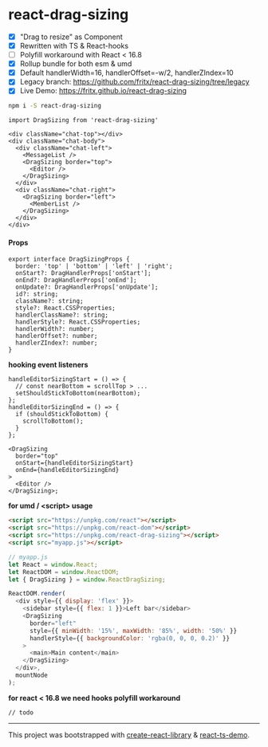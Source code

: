# react-drag-sizing

- [x] "Drag to resize" as Component
- [x] Rewritten with TS & React-hooks
- [ ] Polyfill workaround with React < 16.8
- [x] Rollup bundle for both esm & umd
- [x] Default handlerWidth=16, handlerOffset=-w/2, handlerZIndex=10
- [x] Legacy branch: https://github.com/fritx/react-drag-sizing/tree/legacy
- [x] Live Demo: https://fritx.github.io/react-drag-sizing

```sh
npm i -S react-drag-sizing
```

```tsx
import DragSizing from 'react-drag-sizing'

<div className="chat-top"></div>
<div className="chat-body">
  <div className="chat-left">
    <MessageList />
    <DragSizing border="top">
      <Editor />
    </DragSizing>
  </div>
  <div className="chat-right">
    <DragSizing border="left">
      <MemberList />
    </DragSizing>
  </div>
</div>
```

#### Props

```tsx
export interface DragSizingProps {
  border: 'top' | 'bottom' | 'left' | 'right';
  onStart?: DragHandlerProps['onStart'];
  onEnd?: DragHandlerProps['onEnd'];
  onUpdate?: DragHandlerProps['onUpdate'];
  id?: string;
  className?: string;
  style?: React.CSSProperties;
  handlerClassName?: string;
  handlerStyle?: React.CSSProperties;
  handlerWidth?: number;
  handlerOffset?: number;
  handlerZIndex?: number;
}
```

**hooking event listeners**

```tsx
handleEditorSizingStart = () => {
  // const nearBottom = scrollTop > ...
  setShouldStickToBottom(nearBottom);
};
handleEditorSizingEnd = () => {
  if (shouldStickToBottom) {
    scrollToBottom();
  }
};

<DragSizing
  border="top"
  onStart={handleEditorSizingStart}
  onEnd={handleEditorSizingEnd}
>
  <Editor />
</DragSizing>;
```

**for umd / \<script> usage**

```html
<script src="https://unpkg.com/react"></script>
<script src="https://unpkg.com/react-dom"></script>
<script src="https://unpkg.com/react-drag-sizing"></script>
<script src="myapp.js"></script>
```

```js
// myapp.js
let React = window.React;
let ReactDOM = window.ReactDOM;
let { DragSizing } = window.ReactDragSizing;

ReactDOM.render(
  <div style={{ display: 'flex' }}>
    <sidebar style={{ flex: 1 }}>Left bar</sidebar>
    <DragSizing
      border="left"
      style={{ minWidth: '15%', maxWidth: '85%', width: '50%' }}
      handlerStyle={{ backgroundColor: 'rgba(0, 0, 0, 0.2)' }}
    >
      <main>Main content</main>
    </DragSizing>
  </div>,
  mountNode
);
```

**for react < 16.8 we need hooks polyfill workaround**

```tsx
// todo
```

---

This project was bootstrapped with [create-react-library](https://github.com/transitive-bullshit/create-react-library) & [react-ts-demo](https://github.com/fritx/react-ts-demo).

